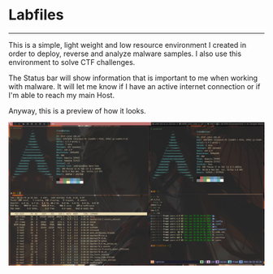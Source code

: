# Labfiles
------------

This is a simple, light weight and low resource environment I created in order to deploy, reverse and analyze malware samples. I also use this environment to solve CTF challenges.

The Status bar will show information that is important to me when working with malware. It will let me know if I have an active internet connection or if I'm able to reach my main Host.

Anyway, this is a preview of how it looks.

<p align="center"><img src="./preview/labscreen.png"></p>


